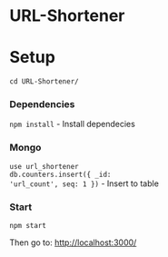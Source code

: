 # URL-Shortener

# Setup

 <code>cd URL-Shortener/</code><br>

### Dependencies
<code>npm install</code> - Install dependecies<br>

### Mongo
<code>use url_shortener</code><br>
<code>db.counters.insert({ _id: 'url_count', seq: 1 })</code> - Insert to table<br> 

### Start
<code>npm start</code><br>
<p>Then go to: <a href="http://localhost:3000/">http://localhost:3000/ </a></p>
